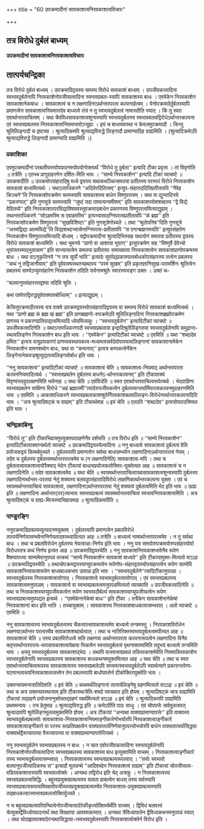 +++
title = "60 उपक्रमादीनां सावकाशत्वनिरवकाशत्वविचारः"

+++


## तत्र विरोधे दुर्बलं बाध्यम्

**उपक्रमादीनां सावकाशत्वनिरवकाशत्वविचारः**

## **तात्पर्यचन्द्रिका**

तत्र विरोधे दुर्बलं बाध्यम् । उपक्रमादिद्वयस्य समस्य विरोधे सावकाशं बाध्यम् । उपजीवकत्वादिना स्वभावदुर्बलेनापि निरवकाशेनोपजीव्यत्वादिना स्वभावप्रबल-स्यापि सावकाशस्य बाधः । एवमेकेन निरवकाशेन सावकाशानेकबाधः । सावकाशत्वं च न लक्षणादिनाऽर्थान्तरपरता कल्पनार्हत्वम् । येनोपक्रमादेर्दुर्बलस्यापि प्रमाणत्वेन सावकाशत्वनियमात्तदेव बाध्यत्वे तंत्रं न तु स्वभावदुर्बलत्वं नामास्तीति स्यात् । किं तु स्वत एवार्थान्तरवाचित्वम् । यथा चैवंविधसावकाशत्वशून्यस्यापि स्वभावदुर्बलस्य स्वभावबलवद्विरोधेऽर्थान्तरकल्पना एवं स्वभावप्रबलस्य निरवकाशत्वनियमाभावोऽप्यूह्यः । इयं च बाधव्यवस्था न केवलमुपक्रमादौ । किन्तु श्रुतिलिङ्गादौ च द्रष्टव्या । श्रुत्यादिकमपि श्रुत्याद्यविरुद्धे लिङ्गादौ प्रामाण्यादिह ग्राह्यमिति । (श्रुत्यादिक्रमेऽपि श्रुत्याद्यविरुद्धे लिङ्गादौ प्रामाण्यादि ग्राह्यमिति ।)

### **प्रकाशिका**

एवमुपक्रमादीनां परबलीयस्त्वोपपादनस्योपयोगोक्त्यर्थं ‘‘विरोधे तु दुर्बला’’ इत्यादि टीका प्रवृत्ता । तां विवृणोति ॥ तत्रेति ॥ एतच्च प्रागुदाहरणेन दर्शित-मिति भावः । ‘‘साम्ये निरवकाशेन’’ इत्यादि टीकां व्याचष्टे ॥ उपक्रमादीति ॥ उपक्रमोपसंहारादिषु मध्ये द्वयस्य यथाकथञ्चित्समतया प्रतीतस्य परस्परं विरोधे निरवकाशेन सावकाशं बाध्यमित्यर्थः । यथाऽत्ताधिकरणे ‘‘अदितेरदितित्वम्’’ इत्युप-संहाराददितिप्रतीतावपि ‘‘नैवेह किञ्चने’’ति निरवकाशोपक्रमेण चरमस्यापि सावकाशस्य बाधेन विष्णुपरत्वम् । यथा वा द्युभ्वादिनये ‘‘प्रकरणात्’’ इति गुणसूत्रे चरमस्यापि ‘‘जुष्टं यदा पश्यत्यन्यमीशम्’’ इति सावकाशस्येशशब्दस्य ‘‘द्वे विद्ये वेदितव्ये’’ इति निरवकाशात्परविद्याविषयवस्तूपक्रमाद्बाधेन प्रकरणस्य विष्णुपरत्वमित्याद्यूह्यम् । तथान्तराधिकरणे ‘‘सोऽहमस्मि स एवाहमस्मि’’ इत्यभ्यासादग्निपरत्वप्रतीतावपि ‘‘कं ब्रह्म’’ इति निरवकाशोपक्रमेण विष्णुपरत्वं ‘‘सुखविशिष्टा’’ इति गुणसूत्रेणोच्यते । तथा ‘‘श्रुतोपनिष’’दिति गुणसूत्रे ‘‘अस्मद्विद्या आत्मविद्ये’’ति विद्याशब्दाभ्यासेनाग्निपरत्व-प्रतीतावपि ‘‘स एनान्ब्रह्मगमयति’’ इत्युपसंहारेण निरवकाशेन विष्णुपरत्वमित्यादि बोध्यम् । यद्वोपक्रमादीनां श्रुत्यादिभिस्सह यथायोगं समतया प्रतीतस्य द्वयस्य विरोधे सावकाशं बाध्यमिति । यथा भूमनये ‘‘प्राणो वा आशाया भूयान्’’ इत्युपक्रमेण सह ‘‘विष्णुर्वै देवेभ्यो भूयांस्तस्माद्भूयान्नाम’’ इति साभ्यासत्वेन समतया प्रतीतायाः समाख्याया निरवकाशत्वेन सावकाशप्राणोपक्रमस्य बाधः । यथा वाऽनुकृतिनये ‘‘न तत्र सूर्यो भाति’’ इत्यादेः सूर्याद्यप्रकाश्यत्वबोधकोपसंहारस्य तत्त्वेन प्रबलस्य ‘‘कथं नु तद्विजानीयाम्’’ इति पूर्ववाक्यस्थतच्छब्दस्य ‘‘परमं सुखम्’’ इति प्रकृतज्ञानिसुख-परामर्शिनः श्रुतित्वेन प्रबलस्य साम्येऽप्युपसंहारेण निरवकाशेन तदिति सर्वनामश्रुतेः स्वारस्यभङ्ग उक्तः । उक्तं च–

‘‘बलवानुपसंहारस्तद्वश्या तदिति श्रुतिः ।

कथं पश्येत्तद्विरुद्धपूर्ववाक्यावबोधितम्’’ ॥ इत्याद्यूह्यम् ।

केचित्तूपक्रमादीत्यस्य यत्र वाक्ये उपक्रमद्वयस्योपसंहारादिद्वयस्य वा समस्य विरोधे सावकाशं बाध्यमित्यर्थः । यथा ‘‘प्राणो ब्रह्म कं ब्रह्म खं ब्रह्म’’ इति प्राणब्रह्मणो-रुपक्रमेऽपि श्रुतिलिङ्गादिना निरवकाशब्रह्मोपक्रमेण प्राणस्य न प्रकरणप्रतिपाद्यत्वमित्यादि ध्येयमित्याहुः । ‘‘स्वभावदुर्बलेन’’ इत्यादिटीकां व्याचष्टे ॥ उपजीवकत्वादिनेति ॥ यथाऽन्तरधिकरणादौ स्वभावप्रबलाया इन्द्रादिश्रुतेर्लिङ्गतया स्वभावदुर्बलेनापि समुद्रान्त-स्थत्वलिङ्गेन निरवकाशेन बाध इति भावः । ‘‘एवमेकेन’’ इत्यादिटीकां व्याचष्टे ॥ एवमिति ॥ यथा ‘‘शब्दादेव प्रमितः’’ इत्यत्र वायुप्रापकाणां प्राणव्यवस्थापकत्व-मध्यमत्वसर्वदेवोपास्यत्वलिङ्गानां सावकाशानामेकेन निरवकाशेन वामनशब्देन बाधः, यथा वा ‘‘कम्पनात्’’ इत्यत्र कम्पकत्वेनैकेन लिङ्गेनानेकवज्रश्रुत्युद्यतत्वलिङ्गयोर्बाध इति भावः ।

‘‘ननु सावकाशत्व’’ इत्यादिटीकां व्याचष्टे ॥ सावकाशत्वं चेति ॥ सावकाशत्व-नियमाद् अर्थान्तरपरता कल्पननियमादित्यर्थः । ‘‘स्वभावप्रबलेन दुर्बलस्य बाधनेऽ-र्थान्तरकल्पनम्’’ इति टीकावाक्यं विवृण्वंस्तदुपलक्षणमिति भावेनाह ॥ यथा चेति ॥ एवंविधेति ॥ स्वत एवार्थान्तरवाचित्वरूपेत्यर्थः । भेदग्राहिणा स्वभावप्रबलेन साक्षिणा विरोधे ‘‘अहं ब्रह्मास्मी’’त्यादेरुपजीवकत्वेन दुर्बलस्यान्तर्यामिपरत्वकल्पनमुदाहरणमिति भावः ॥ एवमिति ॥ आकाशाधिकरणे स्वभावप्रबलाकाशश्रुतेर्निरवकाशबलवल्लिङ्ग-विरोधेनार्थान्तरकल्पनादिति भावः । ‘‘अत्र श्रुत्यादिषट्कं च ग्राह्यम्’’ इति टीकार्थमाह ॥ इयं चेति ॥ एतदपि ‘‘शब्दादेव’’ इत्यत्रोपपादयिष्यत इति भावः ।

### **चन्द्रिकाबिन्दु**

‘‘विरोधे तु’’ इति टीकाभिप्रायमुपयुक्तपदग्रहणेनैव दर्शयति ॥ तत्र विरोध इति ॥ ‘‘साम्ये निरवकाशेन’’ इत्यादिटीकावाक्यान्यर्थतो व्याचष्टे ॥ उपक्रमादिद्वयस्येत्यादिना ॥ ननु बाध्यत्वे सावकाशत्वं दुर्बलत्वं वेति प्रयोजकद्वयं किमर्थमुच्यते । दुर्बलस्यापि प्रमाणत्वेन सर्वथा बाधासम्भवेन लक्षणादिनाऽर्थान्तरपरत्वं नेयम् । तदेव च दुर्बलस्य दुर्बलत्वमर्थान्तरपरत्वमेव च (न लक्षणादिनेति) सावकाशत्व-मपि । तथा च दुर्बलत्वसावकाशत्वयोरैक्याद् भेदेन टीकायां बाधत्वप्रयोजकतोक्तिर-युक्तेत्यत आह ॥ सावकाशत्वं च न लक्षणादिनेति ॥ तदेव सावकाशत्वमेव ॥ यथा चेति ॥ स्वयमर्थान्तरवाचित्वाख्यसावकाशत्वशून्यस्यापि दुर्बलस्य लक्षणादिनार्थान्तर-परतया नेतुं शक्यस्य बलवदुपसंहारादिविरोधे लाक्षणिकार्थान्तरकल्पना युक्ता । एवं च स्वयमर्थान्तरवाचित्वं सावकाशत्वं, लक्षणादिनाऽर्थान्तरपरतया नेतुं शक्यत्वं दुर्बलत्वमिति भेद इति भावः ॥ ऊह्य इति ॥ लक्षणादिना अर्थान्तर(पर)त्वाभावः स्वभावप्राबल्यं स्वयमर्थान्तरवाचित्वं स्वभावनिरवकाशत्वमिति । अत्र श्रुत्यादिषट्कं च ग्राह्य-मित्यस्याभिप्रायमाह ॥ श्रुत्यादिकमपीति ॥

### **पाण्डुरङ्गि**

ननूपक्रमादिप्राबल्यव्युत्पादनमयुक्तम् । दुर्बलस्यापि प्रमाणत्वेन प्रबलविरोधे तात्पर्यनिर्णयासम्भवेनानिर्णयतादवस्थ्यादित्यत आह ॥ तत्रेति ॥ बाध्यत्वं नामार्थान्तरपरत्वमेव । न तु सर्वथा बाधः । तथा च प्रबलविरोधेन दुर्बलस्य नेयत्वान्ना-निर्णय इति भावः । ननु यत्र समयोरुपक्रमयोरुपसंहारयोर्वा विरोधस्तत्र कथं निर्णय इत्यत आह ॥ उपक्रमादिद्वयस्येति ॥ ननु सावकाशनिरवकाशभावेनैव रूपेण वैषम्यापत्त्या साम्यमेवानुपपन्नं तत्कथं ‘‘साम्ये निरवकाशेन सावकाशं बाध्यते’’ इति टीकायामुक्त-मित्यतो वाऽऽह ॥ उपक्रमादिद्वयस्येति ॥ तथाचोपक्रमद्वयस्याप्युपक्रमत्वेन रूपेणोप-संहारद्वयस्योपसंहारत्वेन रूपेण साम्येपि सावकाशनिरवकाशरूपेण बाध्यबाधकभाव उपपन्न इति भावः । ‘‘स्वभावदुर्बलेने’’त्यादिटीकानुपपन्ना । स्वभावदुर्बलस्य निरवकाशत्वायोगात् । निरवकाशत्वे स्वभावदुर्बलत्वायोगात् । एवं स्वभावप्रबलस्य सावकाशत्वमनुपपन्नम् । सावकाशत्वे वा स्वभावप्रबलत्वमनुपपन्नमित्यतो व्याख्याति ॥ उपजीवकत्वादिनेति ॥ तथा च निरवकाशस्याप्युपजीवकत्वेन रूपेण स्वभावदौर्बल्यं सावकाशस्याप्युपजीव्यत्वेन रूपेण स्वभावप्राबल्यमुपपद्यत इत्यर्थः । ‘‘एवमेकेनानेकेषां बाधः’’ इति टीका । तत्रैकेन सावकाशेनानेकेषां निरवकाशानां बाध इति भाति । तच्चायुक्तम् । सावकाशस्य निरवकाशबाधकत्वासम्भवात् । अतो व्याचष्टे ॥ एवमिति ॥

ननु सावकाशत्वस्य स्वभावदुर्बलत्वस्य चैकत्वात्सावकाशत्वमेव बाध्यत्वे तन्त्रमस्तु । निरवकाशविरोधेन लक्षणयाऽर्थान्तर परत्वस्यैव सावकाशशब्दार्थत्वात् । तथा च नातिरिक्तस्वभावदुर्बलत्वमपीत्यत आह ॥ सावकाशत्वं चेति ॥ तस्य प्रबलविरोधत्वे सति लक्षणया अर्थान्तरपरता कल्पनारूपत्वेन लक्षणादिना विनैव क्लृप्तार्थान्तरपरत्व-रूपसावकाशत्वापेक्षया भिन्नत्वेन स्वभावदुर्बलत्वं पृथग्वक्तव्यमिति तदुभयं बाध्यत्वे तन्त्रमिति भावः । अस्तु स्वभावदुर्बलस्य सावकाशाद्भेदः । तथापि यत्स्वभावप्रबलं तन्निरवकाशमेवेति नियमान्निरवकाशेन स्वभावदुर्बलेनापि स्वभावप्रबलस्य सावकाशस्य बाधकथनमयुक्तमित्यत आह ॥ यथा चेति ॥ तथा च स्वत एवार्थान्तरवाचित्वरूपस्य सावकाशत्वस्य स्वभावप्रबलेऽपि सत्त्ववत्स्वभावदुर्बलेऽपि स्वार्थत्यागे प्रकारान्तरेणा-घटमानत्वरूपनिरवकाशत्वसत्त्वेन तेन प्रबलस्यापि बाधोपपत्तेर्न टीकोक्तिरयुक्तेति भावः ।

उक्तन्यायमन्यत्रातिदिशति ॥ इयं चेति ॥ कथमर्थलिङ्गानां तात्पर्यलिङ्गेषु ग्रहणमित्यतो वाऽऽह ॥ इयं चेति ॥ तथा च अत्र उक्तव्यवस्थायाम् इति टीकास्थात्रेति-शब्दो व्याख्यात इति ज्ञेयम् । श्रुत्यादिषट्कं चात्र ग्राह्यमिति टीकायां तद्ग्रहणे प्रयोजनानुक्तेस्तद्ग्रहणं व्यर्थमित्यतो वाऽऽह ॥ इयं चेति ॥ श्रुत्यादिकमपि ग्राह्यमिति प्रथममन्वयः । तत्र हेतुमाह ॥ श्रुत्याद्यविरुद्ध इति ॥ क्रमेऽपीति पाठः साधुः । एवं चोपपत्तेः सर्वमूलत्ववत् श्रुत्यादावपि श्रुतेर्लिङ्गमूलत्वमुक्तमिति ज्ञेयम् । अत्र टीकायां ‘‘अन्यथा वाक्याप्रामाण्यापत्तेः’’ इति वाक्यस्य स्वभावदुर्बलप्रबलयोः सावकाशत्व-निरवकाशत्वनियमाङ्गीकारेणोभयोरपि निरवकाशत्वाङ्गीकारे सावकाशत्वाङ्गीकारे वा परस्य सत्प्रतिपक्षत्वेन वाक्यतात्पर्यनिर्णयानुपपत्त्योभयोरपि बाधेन वाक्यतात्पर्यासिद्ध्या वाक्यार्थद्वैरूप्यापत्त्या वैरूप्यापत्त्या वा वाक्याप्रामाण्यापत्तेरित्यर्थः ।

ननु स्वभावदुर्बलेन स्वभावप्रबलस्य न बाधः । न चात एवोपजीवकत्वादिना स्वभावदुर्बलेनापि निरवकाशेनोपजीव्यत्वादिना स्वभावप्रबलस्य सावकाशस्य बाध इत्युक्तमिति वाच्यम् । निरवकाशत्वाङ्गीकारे तस्य स्वभावदुर्बलत्वासम्भवात् । निरवकाशत्वस्य स्वभावप्राबल्यरूपत्वात् । ‘‘तयोः स्वभावो बलवानुपजीव्यादिकश्च स’’ इत्यादौ मूलग्रन्थे ‘‘आदिशब्देन निरवकाशत्वं ग्राह्यम्’’ इति टीकायां चोपजीव्यत्व-वन्निरवकाशत्वस्यापि स्वभावत्वोक्तेः । अन्यथा तद्विरोध इति चेद् अत्राहुः । न निरवकाशत्वस्य स्वभावप्रबलत्वसिद्धिः । बहुत्वप्रयुक्तप्राबल्यस्य यावता प्राबल्येन बाधस् तस्य सर्वस्यापि स्वभावप्राबल्यरूपत्वविवक्षयोपजीव्यत्वप्रयुक्तप्राबल्यस्येव निरवकाशत्व-प्रयुक्तप्राबल्यस्यापि तद्बाधकत्वात्स्वभावप्रबलत्वोक्तिर्युज्यते ।

न च बहुत्वप्राबल्यपरिपन्थित्वेनोपजीव्यत्वादेरेकीकृत्योक्तिर्व्यर्थेति वाच्यम् । द्विविधं बलवत्त्वं चेत्युक्तद्वैविध्योपपादनार्थं तथा विवक्षाया आवश्यकत्वात् । अन्यथा त्रैविध्यापातेन द्वैविध्यकथनमनुपपन्नं स्यात् । तथा चोदाहृतवाक्यादेरन्यथासिद्धत्वा-त्स्वभावदुर्बलस्यापि निरवकाशत्वोक्तेर्न विरोध इति ।

